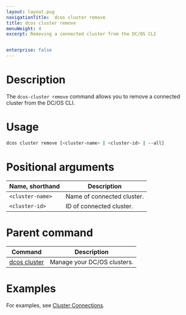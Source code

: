 ```yaml
---
layout: layout.pug
navigationTitle:  dcos cluster remove
title: dcos cluster remove
menuWeight: 4
excerpt: Removing a connected cluster from the DC/OS CLI


enterprise: false
---
```


# Description
The `dcos-cluster remove` command allows you to remove a connected cluster from the DC/OS CLI.

# Usage

```bash
dcos cluster remove [<cluster-name> | <cluster-id> | --all]
```

# Positional arguments

| Name, shorthand | Description |
|---------|-------------|
| `<cluster-name>`   | Name of connected cluster. |
| `<cluster-id>`   |  ID of connected cluster.  |
# Parent command

| Command | Description |
|---------|-------------|
| [dcos cluster](/1.11/cli/command-reference/dcos-cluster/) | Manage your DC/OS clusters. |

# Examples
For examples, see [Cluster Connections](/1.11/administering-clusters/multiple-clusters/cluster-connections/).
